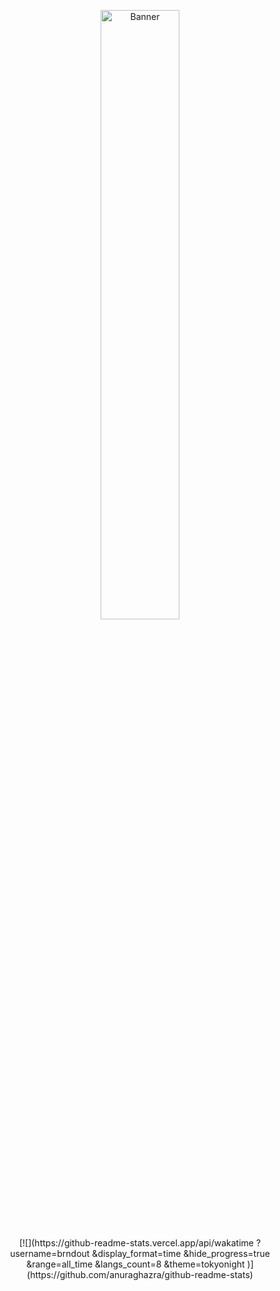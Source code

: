 <p align="center">
    <img src="https://upload.wikimedia.org/wikipedia/en/b/b8/Lain_hacker_small.jpg" alt="Banner" width="50%">
</p>

<div align="center">
[![](https://github-readme-stats.vercel.app/api/wakatime
?username=brndout
&display_format=time
&hide_progress=true
&range=all_time
&langs_count=8
&theme=tokyonight
)](https://github.com/anuraghazra/github-readme-stats)
</div>
